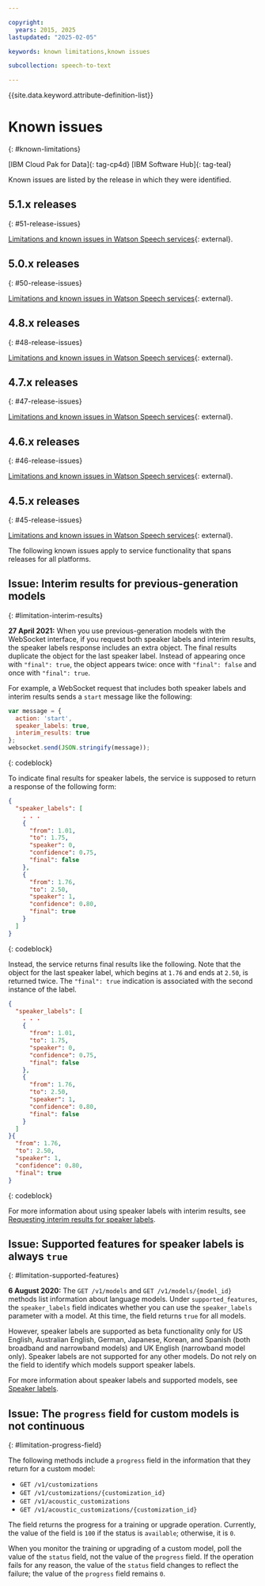 ```yaml
---

copyright:
  years: 2015, 2025
lastupdated: "2025-02-05"

keywords: known limitations,known issues

subcollection: speech-to-text

---
```


{{site.data.keyword.attribute-definition-list}}

# Known issues
{: #known-limitations}

[IBM Cloud Pak for Data]{: tag-cp4d} [IBM Software Hub]{: tag-teal}

Known issues are listed by the release in which they were identified.

## 5.1.x releases
{: #51-release-issues}

[Limitations and known issues in Watson Speech services](https://www.ibm.com/docs/en/software-hub/5.1.x?topic=issues-watson-speech-services){: external}.

## 5.0.x releases
{: #50-release-issues}

[Limitations and known issues in Watson Speech services](https://www.ibm.com/docs/en/cloud-paks/cp-data/5.0.x?topic=issues-watson-speech-services){: external}.

## 4.8.x releases
{: #48-release-issues}

[Limitations and known issues in Watson Speech services](https://www.ibm.com/docs/en/cloud-paks/cp-data/4.8.x?topic=limitations-watson-speech-services){: external}.

## 4.7.x releases
{: #47-release-issues}

[Limitations and known issues in Watson Speech services](https://www.ibm.com/docs/en/cloud-paks/cp-data/4.7.x?topic=limitations-watson-speech-services){: external}.

## 4.6.x releases
{: #46-release-issues}

[Limitations and known issues in Watson Speech services](https://www.ibm.com/docs/en/cloud-paks/cp-data/4.6.x?topic=issues-watson-speech-services){: external}.

## 4.5.x releases
{: #45-release-issues}

[Limitations and known issues in Watson Speech services](https://www.ibm.com/docs/en/cloud-paks/cp-data/4.5.x?topic=issues-watson-speech-services){: external}.

The following known issues apply to service functionality that spans releases for all platforms. 

## Issue: Interim results for previous-generation models
{: #limitation-interim-results}

**27 April 2021:** When you use previous-generation models with the WebSocket interface, if you request both speaker labels and interim results, the speaker labels response includes an extra object. The final results duplicate the object for the last speaker label. Instead of appearing once with `"final": true`, the object appears twice: once with `"final": false` and once with `"final": true`.

For example, a WebSocket request that includes both speaker labels and interim results sends a `start` message like the following:

```javascript
var message = {
  action: 'start',
  speaker_labels: true,
  interim_results: true
};
websocket.send(JSON.stringify(message));
```
{: codeblock}

To indicate final results for speaker labels, the service is supposed to return a response of the following form:

```json
{
  "speaker_labels": [
    . . .
    {
      "from": 1.01,
      "to": 1.75,
      "speaker": 0,
      "confidence": 0.75,
      "final": false
    },
    {
      "from": 1.76,
      "to": 2.50,
      "speaker": 1,
      "confidence": 0.80,
      "final": true
    }
  ]
}
```
{: codeblock}

Instead, the service returns final results like the following. Note that the object for the last speaker label, which begins at `1.76` and ends at `2.50`, is returned twice. The `"final": true` indication is associated with the second instance of the label.

```json
{
  "speaker_labels": [
    . . .
    {
      "from": 1.01,
      "to": 1.75,
      "speaker": 0,
      "confidence": 0.75,
      "final": false
    },
    {
      "from": 1.76,
      "to": 2.50,
      "speaker": 1,
      "confidence": 0.80,
      "final": false
    }
  ]
}{
  "from": 1.76,
  "to": 2.50,
  "speaker": 1,
  "confidence": 0.80,
  "final": true
}
```
{: codeblock}

For more information about using speaker labels with interim results, see [Requesting interim results for speaker labels](/docs/speech-to-text?topic=speech-to-text-speaker-labels#speaker-labels-interim).

## Issue: Supported features for speaker labels is always `true`
{: #limitation-supported-features}

**6 August 2020:** The `GET /v1/models` and `GET /v1/models/{model_id}` methods list information about language models. Under `supported_features`, the `speaker_labels` field indicates whether you can use the `speaker_labels` parameter with a model. At this time, the field returns `true` for all models.

However, speaker labels are supported as beta functionality only for US English, Australian English, German, Japanese, Korean, and Spanish (both broadband and narrowband models) and UK English (narrowband model only). Speaker labels are not supported for any other models. Do not rely on the field to identify which models support speaker labels.

For more information about speaker labels and supported models, see [Speaker labels](/docs/speech-to-text?topic=speech-to-text-speaker-labels).

## Issue: The `progress` field for custom models is not continuous
{: #limitation-progress-field}

The following methods include a `progress` field in the information that they return for a custom model:

-   `GET /v1/customizations`
-   `GET /v1/customizations/{customization_id}`
-   `GET /v1/acoustic_customizations`
-   `GET /v1/acoustic_customizations/{customization_id}`

The field returns the progress for a training or upgrade operation. Currently, the value of the field is `100` if the status is `available`; otherwise, it is `0`.

When you monitor the training or upgrading of a custom model, poll the value of the `status` field, not the value of the `progress` field. If the operation fails for any reason, the value of the `status` field changes to reflect the failure; the value of the `progress` field remains `0`.
